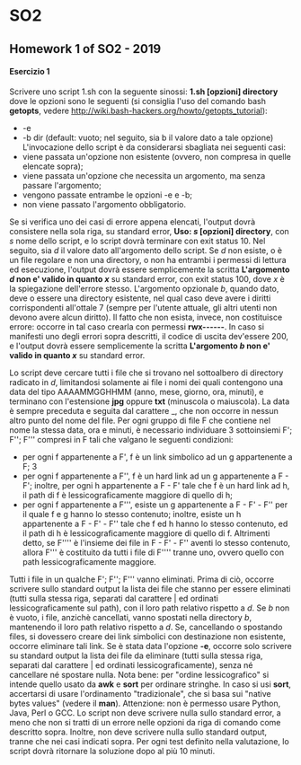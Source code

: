 # SO2
## Homework 1 of SO2 - 2019


#### Esercizio 1
Scrivere uno script 1.sh con la seguente sinossi:
  **1.sh [opzioni] directory**
dove le opzioni sono le seguenti (si consiglia l'uso del comando bash **getopts**,
vedere http://wiki.bash-hackers.org/howto/getopts_tutorial):
* -e
* -b dir (default: vuoto; nel seguito, sia b il valore dato a tale opzione)
L'invocazione dello script è da considerarsi sbagliata nei seguenti casi:
* viene passata un'opzione non esistente (ovvero, non compresa in quelle
elencate sopra);
* viene passata un'opzione che necessita un argomento, ma senza passare
l'argomento;
* vengono passate entrambe le opzioni -e e -b;
* non viene passato l'argomento obbligatorio.

Se si verifica uno dei casi di errore appena elencati, l'output dovrà consistere
nella sola riga, su standard error, **Uso: _s_ [opzioni] directory**, con _s_ nome
dello script, e lo script dovrà terminare con exit status 10.
Nel seguito, sia _d_ il valore dato all'argomento dello script. Se _d_ non esiste, o
è un file regolare e non una directory, o non ha entrambi i permessi di lettura ed
esecuzione, l'output dovrà essere semplicemente la scritta **L'argomento _d_ non
e' valido in quanto _x_** su standard error, con exit status 100, dove _x_ è la
spiegazione dell'errore stesso. L'argomento opzionale _b_, quando dato, deve o
essere una directory esistente, nel qual caso deve avere i diritti corrispondenti
all'ottale 7 (sempre per l'utente attuale, gli altri utenti non devono avere alcun
diritto). Il fatto che non esista, invece, non costituisce errore: occorre in tal
caso crearla con permessi **rwx------**. In caso si manifesti uno degli errori sopra
descritti, il codice di uscita dev'essere 200, e l'output dovrà essere semplicemente
la scritta **L'argomento _b_ non e' valido in quanto _x_** su standard error.

Lo script deve cercare tutti i file che si trovano nel sottoalbero di directory
radicato in _d_, limitandosi solamente ai file i nomi dei quali contengono una data
del tipo AAAAMMGGHHMM (anno, mese, giorno, ora, minuti), e terminano
con l'estensione **jpg** oppure **txt** (minuscola o maiuscola). La data è sempre
preceduta e seguita dal carattere \_, che non occorre in nessun altro punto del
nome del file. Per ogni gruppo di file F che contiene nel nome la stessa data,
ora e minuti, è necessario individuare 3 sottoinsiemi F'; F''; F''' compresi in F 
tali che valgano le seguenti condizioni:
* per ogni f appartenente a F', f è un link simbolico ad un g appartenente a F;
3
* per ogni f appartenente a F'', f è un hard link ad un g appartenente a F - F'; inoltre, 
per ogni h appartenente a F - F' tale che f è un hard link ad h, il path di f è 
lessicograficamente maggiore di quello di h;
* per ogni f appartenente a F''', esiste un g appartenente a F - F' - F'' per il quale f e g 
hanno lo stesso contenuto; inoltre, esiste un h appartenente a F - F' - F'' tale che f ed h 
hanno lo stesso contenuto, ed il path di h è lessicograficamente maggiore di quello
di f. Altrimenti detto, se F'''' è l'insieme dei file in F - F' - F'' aventi lo
stesso contenuto, allora F''' è costituito da tutti i file di F'''' tranne uno,
ovvero quello con path lessicograficamente maggiore.

Tutti i file in un qualche F'; F''; F''' vanno eliminati. Prima di ciò, occorre
scrivere sullo standard output la lista dei file che stanno per essere eliminati
(tutti sulla stessa riga, separati dal carattere | ed ordinati lessicograficamente
sul path), con il loro path relativo rispetto a _d_.
Se _b_ non è vuoto, i file, anzichè cancellati, vanno spostati nella directory _b_,
mantenendo il loro path relativo rispetto a _d_.
Se, cancellando o spostando files, si dovessero creare dei link simbolici con
destinazione non esistente, occorre eliminare tali link.
Se è stata data l'opzione **-e**, occorre solo scrivere su standard output la lista
dei file da eliminare (tutti sulla stessa riga, separati dal carattere | ed ordinati
lessicograficamente), senza né cancellare né spostare nulla.
Nota bene: per \"ordine lessicografico\" si intende quello usato da **awk** e **sort**
per ordinare stringhe. In caso si usi **sort**, accertarsi di usare l'ordinamento
\"tradizionale\", che si basa sui \"native bytes values\" (vedere il **man**).
Attenzione: non è permesso usare Python, Java, Perl o GCC. Lo script non
deve scrivere nulla sullo standard error, a meno che non si tratti di un errore nelle
opzioni da riga di comando come descritto sopra. Inoltre, non deve scrivere nulla
sullo standard output, tranne che nei casi indicati sopra. Per ogni test definito
nella valutazione, lo script dovrà ritornare la soluzione dopo al più 10 minuti.

